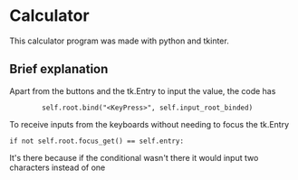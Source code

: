# Calculator

This calculator program was made with python and tkinter.

## Brief explanation

Apart from the buttons and the tk.Entry to input the value, the code has

```
        self.root.bind("<KeyPress>", self.input_root_binded)
```

To receive inputs from the keyboards without needing to focus the tk.Entry

```
if not self.root.focus_get() == self.entry:
```

It's there because if the conditional wasn't there it would input two characters instead of one
